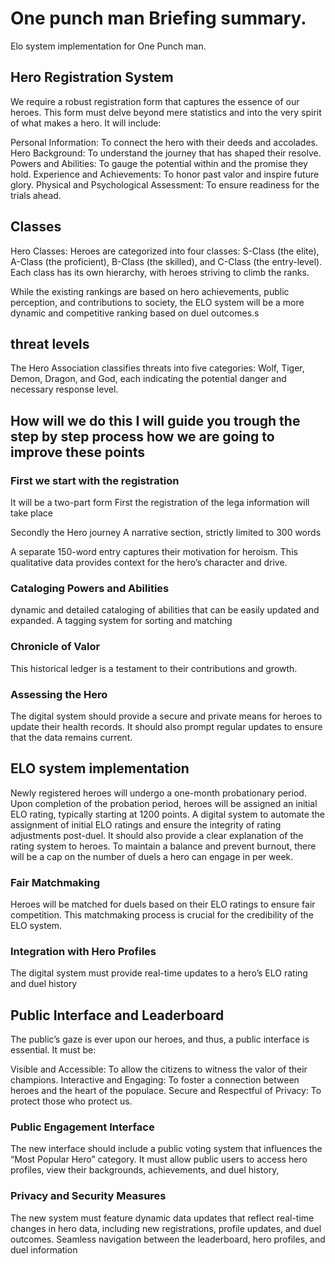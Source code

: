 # One punch man Briefing summary.
Elo system implementation for One Punch man.



## Hero Registration System
We require a robust registration form that captures the essence of our heroes. This form must delve beyond mere statistics and into the very spirit of what makes a hero. It will include:

Personal Information: To connect the hero with their deeds and accolades.
Hero Background: To understand the journey that has shaped their resolve.
Powers and Abilities: To gauge the potential within and the promise they hold.
Experience and Achievements: To honor past valor and inspire future glory.
Physical and Psychological Assessment: To ensure readiness for the trials ahead.



## Classes
Hero Classes: Heroes are categorized into four classes: S-Class (the elite), A-Class (the proficient), B-Class (the skilled), and C-Class (the entry-level). Each class has its own hierarchy, with heroes striving to climb the ranks.

 While the existing rankings are based on hero achievements, public perception, and contributions to society, the ELO system will be a more dynamic and competitive ranking based on duel outcomes.s

## threat levels
The Hero Association classifies threats into five categories: Wolf, Tiger, Demon, Dragon, and God, each indicating the potential danger and necessary response level.


## How will we do this I will guide you trough the step by step process how we are going to improve these points

### First we start with the registration 
It will be a two-part form 
First the registration of the lega information will take place 

Secondly the Hero journey 
 A narrative section, strictly limited to 300 words
 
 A separate 150-word entry captures their motivation for heroism. This qualitative data provides context for the hero’s character and drive.

 ### Cataloging Powers and Abilities
 dynamic and detailed cataloging of abilities that can be easily updated and expanded. A tagging system for sorting and matching
 
 ### Chronicle of Valor
 This historical ledger is a testament to their contributions and growth.

 ### Assessing the Hero
 The digital system should provide a secure and private means for heroes to update their health records. It should also prompt regular updates to ensure that the data remains current.


## ELO system implementation
Newly registered heroes will undergo a one-month probationary period.
 Upon completion of the probation period, heroes will be assigned an initial ELO rating, typically starting at 1200 points. 
 A digital system to  automate the assignment of initial ELO ratings and ensure the integrity of rating adjustments post-duel. 
 It should also provide a clear explanation of the rating system to heroes.
 To maintain a balance and prevent burnout, there will be a cap on the number of duels a hero can engage in per week.
 ### Fair Matchmaking

Heroes will be matched for duels based on their ELO ratings to ensure fair competition. This matchmaking process is crucial for the credibility of the ELO system.

### Integration with Hero Profiles
The digital system must provide real-time updates to a hero’s ELO rating and duel history


## Public Interface and Leaderboard
The public’s gaze is ever upon our heroes, and thus, a public interface is essential. It must be:

Visible and Accessible: To allow the citizens to witness the valor of their champions.
Interactive and Engaging: To foster a connection between heroes and the heart of the populace.
Secure and Respectful of Privacy: To protect those who protect us.

### Public Engagement Interface
The new interface should include a public voting system that influences the “Most Popular Hero” category. It must allow public users to access hero profiles, view their backgrounds, achievements, and duel history,

 ### Privacy and Security Measures
 
 The new system must feature dynamic data updates that reflect real-time changes in hero data, including new registrations, profile updates, and duel outcomes. Seamless navigation between the leaderboard, hero profiles, and duel information 


